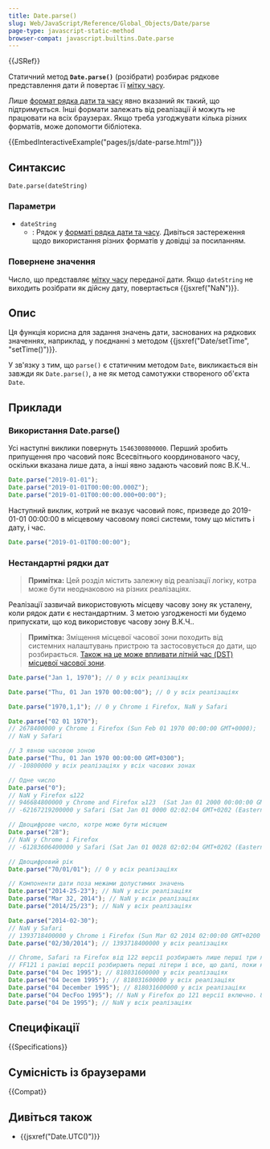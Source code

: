 ```yaml
---
title: Date.parse()
slug: Web/JavaScript/Reference/Global_Objects/Date/parse
page-type: javascript-static-method
browser-compat: javascript.builtins.Date.parse
---
```


{{JSRef}}

Статичний метод **`Date.parse()`** (розібрати) розбирає рядкове представлення дати й повертає її [мітку часу](/uk/docs/Web/JavaScript/Reference/Global_Objects/Date#epokha-mitky-chasu-ta-nediisna-data).

Лише [формат рядка дати та часу](/uk/docs/Web/JavaScript/Reference/Global_Objects/Date#format-riadka-daty-ta-chasu) явно вказаний як такий, що підтримується. Інші формати залежать від реалізації й можуть не працювати на всіх браузерах. Якщо треба узгоджувати кілька різних форматів, може допомогти бібліотека.

{{EmbedInteractiveExample("pages/js/date-parse.html")}}

## Синтаксис

```js-nolint
Date.parse(dateString)
```

### Параметри

- `dateString`
  - : Рядок у [форматі рядка дати та часу](/uk/docs/Web/JavaScript/Reference/Global_Objects/Date#format-riadka-daty-ta-chasu). Дивіться застереження щодо використання різних форматів у довідці за посиланням.

### Повернене значення

Число, що представляє [мітку часу](/uk/docs/Web/JavaScript/Reference/Global_Objects/Date#format-riadka-daty-ta-chasu) переданої дати. Якщо `dateString` не виходить розібрати як дійсну дату, повертається {{jsxref("NaN")}}.

## Опис

Ця функція корисна для задання значень дати, заснованих на рядкових значеннях, наприклад, у поєднанні з методом {{jsxref("Date/setTime", "setTime()")}}.

У зв'язку з тим, що `parse()` є статичним методом `Date`, викликається він завжди як `Date.parse()`, а не як метод самотужки створеного об'єкта `Date`.

## Приклади

### Використання Date.parse()

Усі наступні виклики повернуть `1546300800000`. Перший зробить припущення про часовий пояс Всесвітнього координованого часу, оскільки вказана лише дата, а інші явно задають часовий пояс В.К.Ч..

```js
Date.parse("2019-01-01");
Date.parse("2019-01-01T00:00:00.000Z");
Date.parse("2019-01-01T00:00:00.000+00:00");
```

Наступний виклик, котрий не вказує часовий пояс, призведе до 2019-01-01 00:00:00 в місцевому часовому поясі системи, тому що містить і дату, і час.

```js
Date.parse("2019-01-01T00:00:00");
```

### Нестандартні рядки дат

> **Примітка:** Цей розділ містить залежну від реалізації логіку, котра може бути неоднаковою на різних реалізаціях.

Реалізації зазвичай використовують місцеву часову зону як усталену, коли рядок дати є нестандартним. З метою узгодженості ми будемо припускати, що код використовує часову зону В.К.Ч..

> **Примітка:** Зміщення місцевої часової зони походить від системних налаштувань пристрою та застосовується до дати, що розбирається. [Також на це може впливати літній час (DST) місцевої часової зони](/uk/docs/Web/JavaScript/Reference/Global_Objects/Date/getTimezoneOffset#rizni-rezultaty-v-rehionakh-z-litnim-chasom-dst).

```js
Date.parse("Jan 1, 1970"); // 0 у всіх реалізаціях

Date.parse("Thu, 01 Jan 1970 00:00:00"); // 0 у всіх реалізаціях

Date.parse("1970,1,1"); // 0 у Chrome і Firefox, NaN у Safari

Date.parse("02 01 1970");
// 2678400000 у Chrome і Firefox (Sun Feb 01 1970 00:00:00 GMT+0000);
// NaN у Safari

// З явною часовою зоною
Date.parse("Thu, 01 Jan 1970 00:00:00 GMT+0300");
// -10800000 у всіх реалізаціях у всіх часових зонах

// Одне число
Date.parse("0");
// NaN у Firefox ≤122
// 946684800000 у Chrome and Firefox ≥123  (Sat Jan 01 2000 00:00:00 GMT+0200 (Eastern European Standard Time));
// -62167219200000 у Safari (Sat Jan 01 0000 02:02:04 GMT+0202 (Eastern European Standard Time))

// Двоцифрове число, котре може бути місяцем
Date.parse("28");
// NaN у Chrome і Firefox
// -61283606400000 у Safari (Sat Jan 01 0028 02:02:04 GMT+0202 (Eastern European Standard Time))

// Двоцифровий рік
Date.parse("70/01/01"); // 0 у всіх реалізаціях

// Компоненти дати поза межами допустимих значень
Date.parse("2014-25-23"); // NaN у всіх реалізаціях
Date.parse("Mar 32, 2014"); // NaN у всіх реалізаціях
Date.parse("2014/25/23"); // NaN у всіх реалізаціях

Date.parse("2014-02-30");
// NaN у Safari
// 1393718400000 у Chrome і Firefox (Sun Mar 02 2014 02:00:00 GMT+0200 (Eastern European Standard Time))
Date.parse("02/30/2014"); // 1393718400000 у всіх реалізаціях

// Chrome, Safari та Firefox від 122 версії розбирають лише перші три літери місяця.
// FF121 і раніші версії розбирають перші літери і все, що далі, поки не вийде коректна назва місяця.
Date.parse("04 Dec 1995"); // 818031600000 у всіх реалізаціях
Date.parse("04 Decem 1995"); // 818031600000 у всіх реалізаціях
Date.parse("04 December 1995"); // 818031600000 у всіх реалізаціях
Date.parse("04 DecFoo 1995"); // NaN у Firefox до 121 версії включно. 818031600000 у решті реалізацій
Date.parse("04 De 1995"); // NaN у всіх реалізаціях
```

## Специфікації

{{Specifications}}

## Сумісність із браузерами

{{Compat}}

## Дивіться також

- {{jsxref("Date.UTC()")}}
